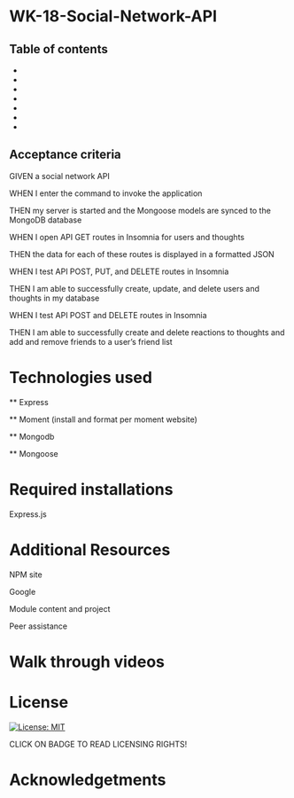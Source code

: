 # WK-18-Social-Network-API



## Table of contents

*

*
*
*
*
*
*


## Acceptance criteria
GIVEN a social network API

WHEN I enter the command to invoke the application

THEN my server is started and the Mongoose models are synced to the MongoDB database

WHEN I open API GET routes in Insomnia for users and thoughts

THEN the data for each of these routes is displayed in a formatted JSON

WHEN I test API POST, PUT, and DELETE routes in Insomnia

THEN I am able to successfully create, update, and delete users and thoughts in my database

WHEN I test API POST and DELETE routes in Insomnia

THEN I am able to successfully create and delete reactions to thoughts and add and remove 
friends to a user’s friend list


# Technologies used
** Express

** Moment (install and format per moment website)

** Mongodb

** Mongoose


# Required installations
Express.js


# Additional Resources
NPM site

Google

Module content and project

Peer assistance



# Walk through videos




# License
[![License: MIT](https://img.shields.io/badge/License-MIT-yellow.svg)](https://opensource.org/licenses/MIT)

CLICK ON BADGE TO READ LICENSING RIGHTS!



# Acknowledgetments


